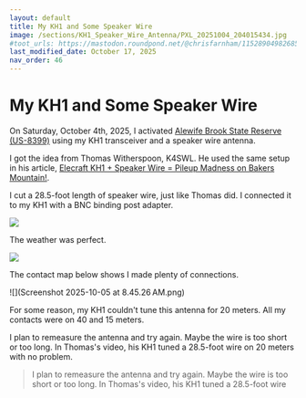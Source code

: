 ```yaml
---
layout: default
title: My KH1 and Some Speaker Wire
image: /sections/KH1_Speaker_Wire_Antenna/PXL_20251004_204015434.jpg
#toot_urls: https://mastodon.roundpond.net/@chrisfarnham/115289049826858502
last_modified_date: October 17, 2025
nav_order: 46
---
```


# My KH1 and Some Speaker Wire

On Saturday, October 4th, 2025, I activated [Alewife Brook State Reserve (US-8399)](https://pota.app/#/park/US-8399) using my KH1 transceiver and a speaker wire antenna.

I got the idea from Thomas Witherspoon, K4SWL. He used the same setup in his article, [Elecraft KH1 + Speaker Wire = Pileup Madness on Bakers Mountain!](https://qrper.com/2023/11/elecraft-kh1-speaker-wire-pileup-madness-on-bakers-mountain/).

I cut a 28.5-foot length of speaker wire, just like Thomas did. I connected it to my KH1 with a BNC binding post adapter.

![](PXL_20251004_204015434.jpg)

The weather was perfect.

![](PXL_20251004_211313130.jpg)

The contact map below shows I made plenty of connections.

![](Screenshot 2025-10-05 at 8.45.26 AM.png)

For some reason, my KH1 couldn't tune this antenna for 20 meters. All my contacts were on 40 and 15 meters.

I plan to remeasure the antenna and try again. Maybe the wire is too short or too long. In Thomas's video, his KH1 tuned a 28.5-foot wire on 20 meters with no problem.

> I plan to remeasure the antenna and try again. Maybe the wire is too short or too long. In Thomas's video, his KH1 tuned a 28.5-foot wire

